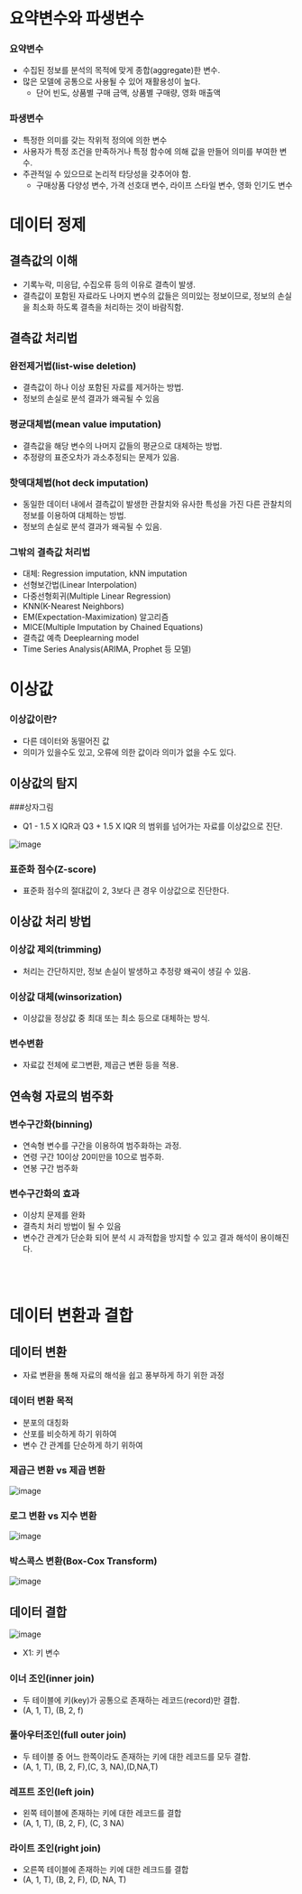 # 요약변수와 파생변수
### 요약변수
- 수집된 정보를 분석의 목적에 맞게 종합(aggregate)한 변수.
- 많은 모델에 공통으로 사용될 수 있어 재활용성이 높다.
  - 단어 빈도, 상품별 구매 금액, 상품별 구매량, 영화 매출액

### 파생변수
- 특정한 의미를 갖는 작위적 정의에 의한 변수
- 사용자가 특정 조건을 만족하거나 특정 함수에 의해 값을 만들어 의미를 부여한 변수.
- 주관적일 수 있으므로 논리적 타당성을 갖추어야 함.
  - 구매상품 다양성 변수, 가격 선호대 변수, 라이프 스타일 변수, 영화 인기도 변수

# 데이터 정제
## 결측값의 이해
- 기록누락, 미응답, 수집오류 등의 이유로 결측이 발생.
- 결측값이 포함된 자료라도 나머지 변수의 값들은 의미있는 정보이므로, 정보의 손실을 최소화 하도록 결측을 처리하는 것이 바람직함.

## 결측값 처리법
### 완전제거법(list-wise deletion)
- 결측값이 하나 이상 포함된 자료를 제거하는 방법.
- 정보의 손실로 분석 결과가 왜곡될 수 있음

### 평균대체법(mean value imputation)
- 결측값을 해당 변수의 나머지 값들의 평균으로 대체하는 방법.
- 추정량의 표준오차가 과소추정되는 문제가 있음.

### 핫덱대체법(hot deck imputation)
- 동일한 데이터 내에서 결측값이 발생한 관찰치와 유사한 특성을 가진 다른 관찰치의 정보를 이용하여 대체하는 방법.
- 정보의 손실로 분석 결과가 왜곡될 수 있음.

### 그밖의 결측값 처리법
- 대체: Regression imputation, kNN imputation
- 선형보간법(Linear Interpolation)
- 다중선형회귀(Multiple Linear Regression)
- KNN(K-Nearest Neighbors)
- EM(Expectation-Maximization) 알고리즘
- MICE(Multiple Imputation by Chained Equations)
- 결측값 예측 Deeplearning model
- Time Series Analysis(ARIMA, Prophet 등 모델)

# 이상값
### 이상값이란?
- 다른 데이터와 동떨어진 값
- 의미가 있을수도 있고, 오류에 의한 값이라 의미가 없을 수도 있다.

## 이상값의 탐지
###상자그림
- Q1 - 1.5 X IQR과 Q3 + 1.5 X IQR 의 범위를 넘어가는 자료를 이상값으로 진단.

![image](https://user-images.githubusercontent.com/82266289/234896652-392d0a7a-c0c6-4c62-be67-d836613f08aa.png)

### 표준화 점수(Z-score)
- 표준화 점수의 절대값이 2, 3보다 큰 경우 이상값으로 진단한다.

## 이상값 처리 방법
### 이상값 제외(trimming)
- 처리는 간단하지만, 정보 손실이 발생하고 추정량 왜곡이 생길 수 있음.
### 이상값 대체(winsorization)
- 이상값을 정상값 중 최대 또는 최소 등으로 대체하는 방식.
### 변수변환
- 자료값 전체에 로그변환, 제곱근 변환 등을 적용.

## 연속형 자료의 범주화
### 변수구간화(binning)
- 연속형 변수를 구간을 이용하여 범주화하는 과정. 
- 연령 구간 10이상 20미만을 10으로 범주화.
- 연봉 구간 범주화

### 변수구간화의 효과
- 이상치 문제를 완화
- 결측치 처리 방법이 될 수 있음
- 변수간 관계가 단순화 되어 분석 시 과적합을 방지할 수 있고 결과 해석이 용이해진다.
  
<br><br>

# 데이터 변환과 결합
## 데이터 변환
- 자료 변환을 통해 자료의 해석을 쉽고 풍부하게 하기 위한 과정
### 데이터 변환 목적
- 분포의 대칭화
- 산포를 비슷하게 하기 위하여
- 변수 간 관계를 단순하게 하기 위하여

### 제곱근 변환 vs 제곱 변환
![image](https://user-images.githubusercontent.com/82266289/234898587-ab671cf4-dff2-4d4e-bd45-c4c83091e6e4.png)

### 로그 변환 vs 지수 변환
![image](https://user-images.githubusercontent.com/82266289/234898719-deaeeec7-b62d-4ef8-b266-5f2675795c86.png)

### 박스콕스 변환(Box-Cox Transform)
![image](https://user-images.githubusercontent.com/82266289/234899085-c5efa704-fb86-4153-a4f7-ba79969670d4.png)

## 데이터 결합
![image](https://user-images.githubusercontent.com/82266289/234900130-569b6945-2f86-4036-9f4f-437b6e3d9082.png)
- X1: 키 변수

### 이너 조인(inner join)
- 두 테이블에 키(key)가 공통으로 존재하는 레코드(record)만 결합.
- (A, 1, T), (B, 2, f)

### 풀아우터조인(full outer join)
- 두 테이블 중 어느 한쪽이라도 존재하는 키에 대한 레코드를 모두 결합.
- (A, 1, T), (B, 2, F),(C, 3, NA),(D,NA,T)

### 레프트 조인(left join)
- 왼쪽 테이블에 존재하는 키에 대한 레코드를 결합
- (A, 1, T), (B, 2, F), (C, 3 NA)

### 라이트 조인(right join)
- 오른쪽 테이블에 존재하는 키에 대한 레크드를 결합
- (A, 1, T), (B, 2, F), (D, NA, T)
